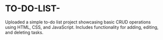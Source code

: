 # TO-DO-LIST-
Uploaded a simple to-do list project showcasing basic CRUD operations using HTML, CSS, and JavaScript. Includes functionality for adding, editing, and deleting tasks.
